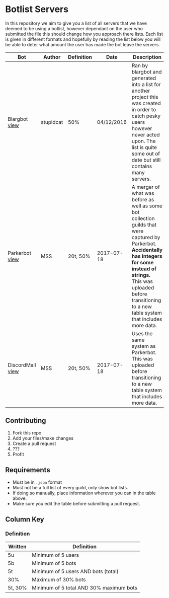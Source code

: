 # Botlist Servers

In this repository we aim to give you a list of all servers that we have deemed to be using a botlist, however dependant on the user who submitted the file this should change how you approach there lists. Each list is given in different formats and hopefully by reading the list below you will be able to deter what amount the user has made the bot leave the servers. 

Bot | Author | Definition | Date | Description
--- | ------ | ---------- | ---- | -----------
Blargbot<br>[view](blargbot.json) | stupidcat | 50% | 04/12/2016 | Ran by blargbot and generated into a list for another project this was created in order to catch pesky users however never acted upon. The list is quite some out of date but still contains many servers.
Parkerbot<br>[view](parkerbot-legacy.json) | MSS | 20t, 50% | 2017-07-18 | A merger of what was before as well as some bot collection guilds that were captured by Parkerbot. **Accidentally has integers for some instead of strings.**<br>This was uploaded before transitioning to a new table system that includes more data.
DiscordMail<br>[view](discordmail-legacy.json) | MSS | 20t, 50% | 2017-07-18 | Uses the same system as Parkerbot.<br>This was uploaded before transitioning to a new table system that includes more data.

## Contributing

1. Fork this repo
2. Add your files/make changes
3. Create a pull request
4. ???  
5. Profit

## Requirements

- Must be in `.json` format
- Must not be a full list of every guild, only show bot lists.
- If doing so manually, place information wherever you can in the table above.
- Make sure you edit the table before submitting a pull request.

## Column Key

### Definition

Written | Definition
------- | ----------
5u | Minimum of 5 users
5b | Minimum of 5 bots
5t | Minimum of 5 users AND bots (total)
30% | Maximum of 30% bots
5t, 30% | Minimum of 5 total AND 30% maximum bots

